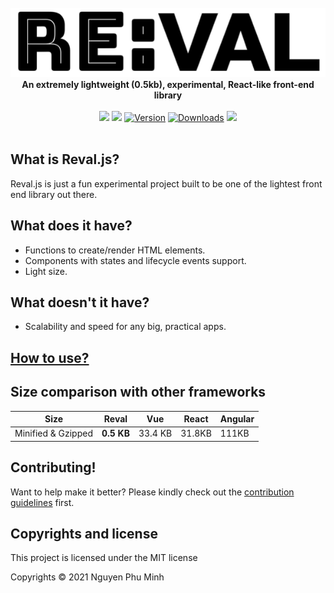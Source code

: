 <div align="center">
	<br/>
	<img src="./assets/logo.png"/>
	<br/>
	<div><b>An extremely lightweight (0.5kb), experimental, React-like front-end library </b></div>
	<br/>
	<a href="https://github.com/nguyenphuminh/reval/blob/master/LICENSE.md"><img src="https://img.shields.io/badge/license-MIT-orange.svg"/></a>
	<a href="https://bundlephobia.com/package/revaljs"><img src="https://badgen.net/bundlephobia/minzip/revaljs"/></a>
	<a href="https://www.npmjs.com/package/revaljs"><img src="https://img.shields.io/npm/v/revaljs.svg?sanitize=true" alt="Version"></a>
	<a href="https://npmcharts.com/compare/revaljs"><img src="https://img.shields.io/npm/dm/revaljs.svg?sanitize=true" alt="Downloads"></a>
	<a href="https://github.com/nguyenphuminh/reval/blob/master/.github/CONTRIBUTING.md"><img src="https://img.shields.io/badge/PRs-welcome-brightgreen.svg"></a>
</div>

<br/>

## What is Reval.js?
Reval.js is just a fun experimental project built to be one of the lightest front end library out there.

## What does it have?
* Functions to create/render HTML elements.
* Components with states and lifecycle events support.
* Light size.

## What doesn't it have?
* Scalability and speed for any big, practical apps.

## [How to use?](tutorial.md)

## Size comparison with other frameworks
| Size               | Reval       | Vue         | React       | Angular           |
| ------------------ | ----------- | ----------- | ----------- | ----------------- |
| Minified & Gzipped | **0.5 KB**  | 33.4 KB     | 31.8KB      | 111KB             |

## Contributing!
Want to help make it better? Please kindly check out the [contribution guidelines](https://github.com/nguyenphuminh/reval/blob/master/.github/CONTRIBUTING.md) first.

## Copyrights and license
This project is licensed under the MIT license

Copyrights © 2021 Nguyen Phu Minh
